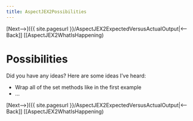 ```yaml
---
title: AspectJEX2Possibilities
---
```

[Next-->]({{ site.pagesurl }}/AspectJEX2ExpectedVersusActualOutput|<--Back]] [[AspectJEX2WhatIsHappening)

# Possibilities
Did you have any ideas? Here are some ideas I’ve heard:
* Wrap all of the set methods like in the first example
* …

[Next-->]({{ site.pagesurl }}/AspectJEX2ExpectedVersusActualOutput|<--Back]] [[AspectJEX2WhatIsHappening)